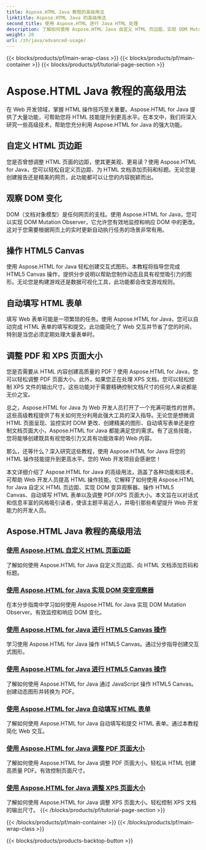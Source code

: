 ```yaml
---
title: Aspose.HTML Java 教程的高级用法
linktitle: Aspose.HTML Java 的高级用法
second_title: 使用 Aspose.HTML 进行 Java HTML 处理
description: 了解如何使用 Aspose.HTML Java 自定义 HTML 页边距、实现 DOM Mutation Observer、操作 HTML5 Canvas、自动化 HTML 表单填写等。
weight: 20
url: /zh/java/advanced-usage/
---
```


{{< blocks/products/pf/main-wrap-class >}}
{{< blocks/products/pf/main-container >}}
{{< blocks/products/pf/tutorial-page-section >}}

# Aspose.HTML Java 教程的高级用法


在 Web 开发领域，掌握 HTML 操作技巧至关重要。Aspose.HTML for Java 提供了大量功能，可帮助您将 HTML 技能提升到更高水平。在本文中，我们将深入研究一些高级技术，帮助您充分利用 Aspose.HTML for Java 的强大功能。

## 自定义 HTML 页边距

您是否曾想调整 HTML 页面的边距，使其更美观、更易读？使用 Aspose.HTML for Java，您可以轻松自定义页边距、为 HTML 文档添加页码和标题。无论您是创建报告还是精美的网页，此功能都可以让您的内容脱颖而出。

## 观察 DOM 变化

DOM（文档对象模型）是任何网页的支柱。使用 Aspose.HTML for Java，您可以实现 DOM Mutation Observer，它允许您有效地监控和响应 DOM 中的更改。这对于您需要根据网页上的实时更新自动执行任务的场景非常有用。

## 操作 HTML5 Canvas

使用 Aspose.HTML for Java 轻松创建交互式图形。本教程将指导您完成 HTML5 Canvas 操作，提供分步说明以帮助您制作动态且具有视觉吸引力的图形。无论您是构建游戏还是数据可视化工具，此功能都会改变游戏规则。

## 自动填写 HTML 表单

填写 Web 表单可能是一项繁琐的任务。使用 Aspose.HTML for Java，您可以自动完成 HTML 表单的填写和提交。此功能简化了 Web 交互并节省了您的时间，特别是当您必须定期处理大量表单时。

## 调整 PDF 和 XPS 页面大小

您是否需要从 HTML 内容创建高质量的 PDF？使用 Aspose.HTML for Java，您可以轻松调整 PDF 页面大小。此外，如果您正在处理 XPS 文档，您可以轻松控制 XPS 文件的输出尺寸。这些功能对于需要精确控制文档尺寸的任何人来说都是无价之宝。

总之，Aspose.HTML for Java 为 Web 开发人员打开了一个充满可能性的世界。这些高级教程提供了有关如何充分利用此强大工具的深入指导。无论您是想微调 HTML 页面呈现、监控实时 DOM 更改、创建精美的图形、自动填写表单还是控制文档页面大小，Aspose.HTML for Java 都能满足您的需求。有了这些技能，您将能够创建既具有视觉吸引力又具有功能效率的 Web 内容。

那么，还等什么？深入研究这些教程，使用 Aspose.HTML for Java 将您的 HTML 操作技能提升到更高水平。您的 Web 开发项目会感谢您！

本文详细介绍了 Aspose.HTML for Java 的高级用法，涵盖了各种功能和技术，可帮助 Web 开发人员提高 HTML 操作技能。它解释了如何使用 Aspose.HTML for Java 自定义 HTML 页边距、实现 DOM 变异观察器、操作 HTML5 Canvas、自动填写 HTML 表单以及调整 PDF/XPS 页面大小。本文旨在以对话式和信息丰富的风格吸引读者，使该主题平易近人，并吸引那些希望提升 Web 开发能力的开发人员。

## Aspose.HTML Java 教程的高级用法
### [使用 Aspose.HTML 自定义 HTML 页面边距](./css-extensions-adding-title-page-number/)
了解如何使用 Aspose.HTML for Java 自定义页边距、向 HTML 文档添加页码和标题。
### [使用 Aspose.HTML for Java 实现 DOM 突变观察器](./dom-mutation-observer-observing-node-additions/)
在本分步指南中学习如何使用 Aspose.HTML for Java 实现 DOM Mutation Observer。有效监控和响应 DOM 变化。
### [使用 Aspose.HTML for Java 进行 HTML5 Canvas 操作](./html5-canvas-manipulation-using-code/)
学习使用 Aspose.HTML for Java 操作 HTML5 Canvas。通过分步指导创建交互式图形。
### [使用 Aspose.HTML for Java 进行 HTML5 Canvas 操作](./html5-canvas-manipulation-using-javascript/)
了解如何使用 Aspose.HTML for Java 通过 JavaScript 操作 HTML5 Canvas。创建动态图形并转换为 PDF。
### [使用 Aspose.HTML for Java 自动填写 HTML 表单](./html-form-editor-filling-submitting-forms/)
了解如何使用 Aspose.HTML for Java 自动填写和提交 HTML 表单。通过本教程简化 Web 交互。
### [使用 Aspose.HTML for Java 调整 PDF 页面大小](./adjust-pdf-page-size/)
了解如何使用 Aspose.HTML for Java 调整 PDF 页面大小。轻松从 HTML 创建高质量 PDF。有效控制页面尺寸。
### [使用 Aspose.HTML for Java 调整 XPS 页面大小](./adjust-xps-page-size/)
了解如何使用 Aspose.HTML for Java 调整 XPS 页面大小。轻松控制 XPS 文档的输出尺寸。
{{< /blocks/products/pf/tutorial-page-section >}}

{{< /blocks/products/pf/main-container >}}
{{< /blocks/products/pf/main-wrap-class >}}

{{< blocks/products/products-backtop-button >}}

